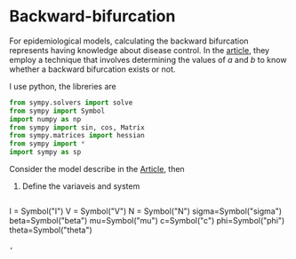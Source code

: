 # Backward-bifurcation
For epidemiological models, calculating the backward bifurcation represents having knowledge about disease control. In the [article](https://www.aimsciences.org/article/doi/10.3934/mbe.2004.1.361), they employ a technique that involves 
determining the values of $a$ and $b$ to know whether a backward bifurcation exists or not.

I use python, the libreries are
```python
from sympy.solvers import solve
from sympy import Symbol
import numpy as np
from sympy import sin, cos, Matrix
from sympy.matrices import hessian
from sympy import *
import sympy as sp
```

Consider the model describe in the [Article](https://www.sciencedirect.com/science/article/abs/pii/S0025556400000031), then
1. Define the variaveis and system
   ```python
I = Symbol("I")
V = Symbol("V")
N = Symbol("N")
sigma=Symbol("sigma")
beta=Symbol("beta")
mu=Symbol("mu")
c=Symbol("c")
phi=Symbol("phi")
theta=Symbol("theta")
```
,
    
